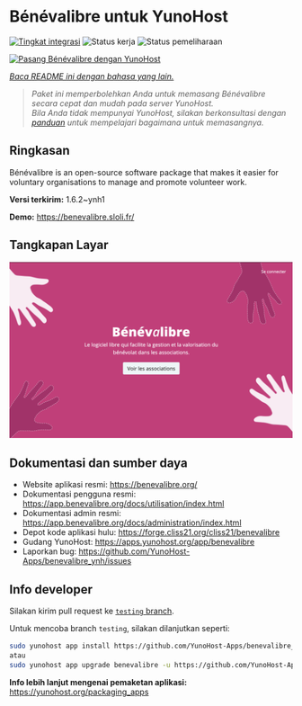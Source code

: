 <!--
N.B.: README ini dibuat secara otomatis oleh <https://github.com/YunoHost/apps/tree/master/tools/readme_generator>
Ini TIDAK boleh diedit dengan tangan.
-->

# Bénévalibre untuk YunoHost

[![Tingkat integrasi](https://apps.yunohost.org/badge/integration/benevalibre)](https://ci-apps.yunohost.org/ci/apps/benevalibre/)
![Status kerja](https://apps.yunohost.org/badge/state/benevalibre)
![Status pemeliharaan](https://apps.yunohost.org/badge/maintained/benevalibre)

[![Pasang Bénévalibre dengan YunoHost](https://install-app.yunohost.org/install-with-yunohost.svg)](https://install-app.yunohost.org/?app=benevalibre)

*[Baca README ini dengan bahasa yang lain.](./ALL_README.md)*

> *Paket ini memperbolehkan Anda untuk memasang Bénévalibre secara cepat dan mudah pada server YunoHost.*  
> *Bila Anda tidak mempunyai YunoHost, silakan berkonsultasi dengan [panduan](https://yunohost.org/install) untuk mempelajari bagaimana untuk memasangnya.*

## Ringkasan

Bénévalibre is an open-source software package that makes it easier for voluntary organisations to manage and promote volunteer work.


**Versi terkirim:** 1.6.2~ynh1

**Demo:** <https://benevalibre.sloli.fr/>

## Tangkapan Layar

![Tangkapan Layar pada Bénévalibre](./doc/screenshots/screenshot.png)

## Dokumentasi dan sumber daya

- Website aplikasi resmi: <https://benevalibre.org/>
- Dokumentasi pengguna resmi: <https://app.benevalibre.org/docs/utilisation/index.html>
- Dokumentasi admin resmi: <https://app.benevalibre.org/docs/administration/index.html>
- Depot kode aplikasi hulu: <https://forge.cliss21.org/cliss21/benevalibre>
- Gudang YunoHost: <https://apps.yunohost.org/app/benevalibre>
- Laporkan bug: <https://github.com/YunoHost-Apps/benevalibre_ynh/issues>

## Info developer

Silakan kirim pull request ke [`testing` branch](https://github.com/YunoHost-Apps/benevalibre_ynh/tree/testing).

Untuk mencoba branch `testing`, silakan dilanjutkan seperti:

```bash
sudo yunohost app install https://github.com/YunoHost-Apps/benevalibre_ynh/tree/testing --debug
atau
sudo yunohost app upgrade benevalibre -u https://github.com/YunoHost-Apps/benevalibre_ynh/tree/testing --debug
```

**Info lebih lanjut mengenai pemaketan aplikasi:** <https://yunohost.org/packaging_apps>
